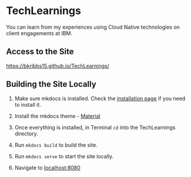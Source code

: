 
# TechLearnings

You can learn from my experiences using Cloud Native technologies on client engagements at IBM.

## Access to the Site

https://bkribbs15.github.io/TechLearnings/

## Building the Site Locally

1. Make sure mkdocs is installed. Check the [installation page](https://www.mkdocs.org/user-guide/installation/) if you need to install it.

2. Install the mkdocs theme - [Material](https://squidfunk.github.io/mkdocs-material/getting-started/)

3. Once everything is installed, in Terminal `cd` into the TechLearnings directory.

4. Run `mkdocs build` to build the site.

5. Run `mkdocs serve` to start the site locally.

6. Navigate to [localhost:8080](localhost:8080)
